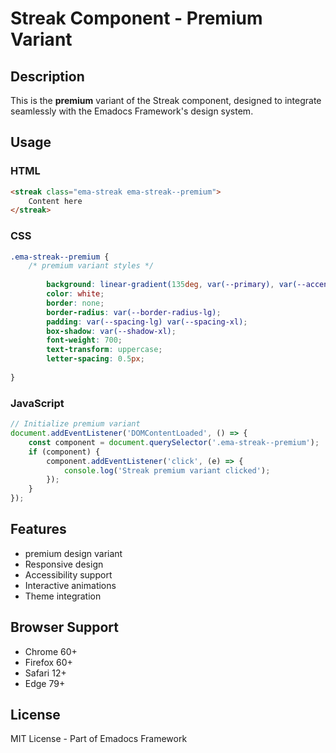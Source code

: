 # Streak Component - Premium Variant

## Description
This is the **premium** variant of the Streak component, designed to integrate seamlessly with the Emadocs Framework's design system.

## Usage

### HTML
```html
<streak class="ema-streak ema-streak--premium">
    Content here
</streak>
```

### CSS
```css
.ema-streak--premium {
    /* premium variant styles */
    
        background: linear-gradient(135deg, var(--primary), var(--accent));
        color: white;
        border: none;
        border-radius: var(--border-radius-lg);
        padding: var(--spacing-lg) var(--spacing-xl);
        box-shadow: var(--shadow-xl);
        font-weight: 700;
        text-transform: uppercase;
        letter-spacing: 0.5px;
    
}
```

### JavaScript
```javascript
// Initialize premium variant
document.addEventListener('DOMContentLoaded', () => {
    const component = document.querySelector('.ema-streak--premium');
    if (component) {
        component.addEventListener('click', (e) => {
            console.log('Streak premium variant clicked');
        });
    }
});
```

## Features
- premium design variant
- Responsive design
- Accessibility support
- Interactive animations
- Theme integration

## Browser Support
- Chrome 60+
- Firefox 60+
- Safari 12+
- Edge 79+

## License
MIT License - Part of Emadocs Framework
